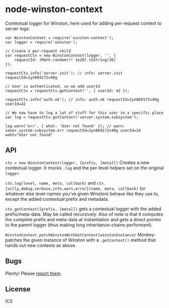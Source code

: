 node-winston-context
====================

Contextual logger for Winston, here used for adding per-request context to
server logs:

    var WinstonContext = require('winston-context');
    var logger = require('winston');
    
    // Create a per-request child
    var requestCtx = new WinstonContext(logger, '', {
        requestId: (Math.random()* 1e20).toString(36)
    });

    requestCtx.info('server.init'); // info: server.init requestId=2yn869172v40g

    // User is authenticated, so we add userId
    requestCtx = requestCtx.getContext('', { userId: 42 });

    requestCtx.info('auth.ok'); // info: auth.ok requestId=2yn869172v40g userId=42

    // We now have to log a lot of stuff for this user in a specific place
    var log = requestCtx.getContext('server.system.subsystem');

    log.warn('err', { what: 'User not found' }); // warn: sever.system.subsystem.err requestId=2yn869172v40g userId=24 waht="User not found"


API
---

`ctx = new WinstonContext(logger, [prefix, [meta]])` Creates a new contextual logger.
It mocks `.log` and the per-level helpers set on the original `logger`.

`ctx.log(level, name, meta, callback)` and
`ctx.{silly,debug,verbose,info,warn,error}(name, meta, callback)` (or whatever
else level-names you've given Winston) behave like they use to, except the
added contextual prefix and metadata.

`ctx.getContext([prefix, [meta]])` gets a contextual logger with the
added prefix/meta-data. May be called recursively. Also of note is that it
computes the complete prefix and meta-data at instantiation and gets a direct
pointer to the parent logger (thus making long inheritance-chains performant).

`WinstonContext.patchWinstonWithGetContext(winstonInstance)` Monkey-patches the
given instance of Winston with a `.getContext()` method that hands out new
contexts as above.


Bugs
----

Plenty! Please [report them](https://github.com/citrix-research/node-winston-context/issues).


License
-------

ICS

